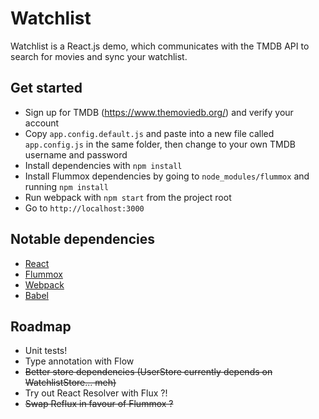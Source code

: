 # Watchlist

Watchlist is a React.js demo, which communicates with the TMDB API to search for movies and sync your watchlist.

## Get started

+ Sign up for TMDB (https://www.themoviedb.org/) and verify your account 
+ Copy `app.config.default.js` and paste into a new file called `app.config.js` in the same folder, then change to your own TMDB username and password
+ Install dependencies with `npm install`
+ Install Flummox dependencies by going to `node_modules/flummox` and running `npm install`
+ Run webpack with `npm start` from the project root
+ Go to `http://localhost:3000`

## Notable dependencies

+ [React](https://github.com/facebook/react)
+ [Flummox](https://github.com/acdlite/flummox)
+ [Webpack](https://github.com/webpack/webpack)
+ [Babel](https://babeljs.io)

## Roadmap

+ Unit tests!
+ Type annotation with Flow
+ ~~Better store dependencies (UserStore currently depends on WatchlistStore... meh)~~
+ Try out React Resolver with Flux ?!
+ ~~Swap Reflux in favour of Flummox ?~~